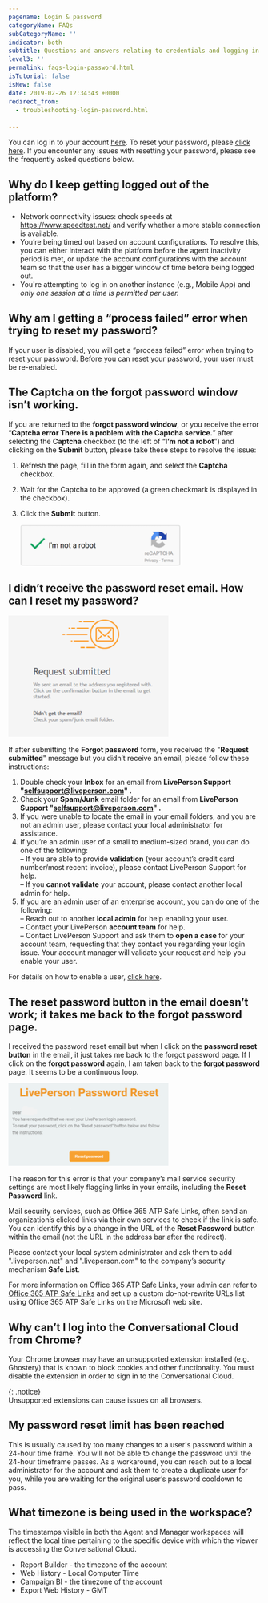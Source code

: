 ```yaml
---
pagename: Login & password
categoryName: FAQs
subCategoryName: ''
indicator: both
subtitle: Questions and answers relating to credentials and logging in
level3: ''
permalink: faqs-login-password.html
isTutorial: false
isNew: false
date: 2019-02-26 12:34:43 +0000
redirect_from:
  - troubleshooting-login-password.html

---
```


You can log in to your account [here](https://authentication.liveperson.net/). To reset your password, please [click here](https://authentication.liveperson.net/forgotMyPassword.html). If you encounter any issues with resetting your password, please see the frequently asked questions below.

## Why do I keep getting logged out of the platform?

* Network connectivity issues: check speeds at https://www.speedtest.net/ and verify whether a more stable connection is available.
* You’re being timed out based on account configurations. To resolve this, you can either interact with the platform before the agent inactivity period is met, or update the account configurations with the account team so that the user has a bigger window of time before being logged out.
* You're attempting to log in on another instance (e.g., Mobile App) and *only one session at a time is permitted per user.*

## Why am I getting a “process failed” error when trying to reset my password?

If your user is disabled, you will get a “process failed” error when trying to reset your password. Before you can reset your password, your user must be re-enabled.

## The Captcha on the forgot password window isn’t working.

If you are returned to the **forgot password window**, or you receive the error “**Captcha error There is a problem with the Captcha service.**” after selecting the **Captcha** checkbox (to the left of “**I’m not a robot**”) and clicking on the **Submit** button, please take these steps to resolve the issue:

1. Refresh the page, fill in the form again, and select the **Captcha** checkbox.
2. Wait for the Captcha to be approved (a green checkmark is displayed in the checkbox).
3. Click the **Submit** button.

   ![](/img/troubleshooting-password2.png)

## I didn’t receive the password reset email. How can I reset my password?

![](/img/troubleshooting-password3.png)

If after submitting the **Forgot password** form, you received the "**Request submitted**" message but you didn’t receive an email, please follow these instructions:

1. Double check your **Inbox** for an email from **LivePerson Support "selfsupport@liveperson.com" .**
2. Check your **Spam/Junk** email folder for an email from **LivePerson Support "selfsupport@liveperson.com" .**
3. If you were unable to locate the email in your email folders, and you are not an admin user, please contact your local administrator for assistance.
4. If you’re an admin user of a small to medium-sized brand, you can do one of the following:  
   – If you are able to provide **validation** (your account’s credit card number/most recent invoice), please contact LivePerson Support for help.  
   – If you **cannot validate** your account, please contact another local admin for help.
5. If you are an admin user of an enterprise account, you can do one of the following:  
   – Reach out to another **local admin** for help enabling your user.  
   – Contact your LivePerson **account team** for help.  
   – Contact LivePerson Support and ask them to **open a case** for your account team, requesting that they contact you regarding your login issue. Your account manager will validate your request and help you enable your user.
   
For details on how to enable a user, [click here](troubleshooting-enable-a-user.html). 

## The reset password button in the email doesn’t work; it takes me back to the forgot password page.

I received the password reset email but when I click on the **password reset button** in the email, it just takes me back to the forgot password page. If I click on the **forgot password** again, I am taken back to the **forgot password** page. It seems to be a continuous loop.

![](/img/troubleshooting-password4.png)

The reason for this error is that your company’s mail service security settings are most likely flagging links in your emails, including the **Reset Password** link.

Mail security services, such as Office 365 ATP Safe Links, often send an organization’s clicked links via their own services to check if the link is safe. You can identify this by a change in the URL of the **Reset Password** button within the email (not the URL in the address bar after the redirect).

Please contact your local system administrator and ask them to add ".liveperson.net" and ".liveperson.com" to the company’s security mechanism **Safe List**.

For more information on Office 365 ATP Safe Links, your admin can refer to [Office 365 ATP Safe Links](https://docs.microsoft.com/en-us/office365/securitycompliance/atp-safe-links) and set up a custom do-not-rewrite URLs list using Office 365 ATP Safe Links on the Microsoft web site.

## Why can’t I log into the Conversational Cloud from Chrome?

Your Chrome browser may have an unsupported extension installed (e.g. Ghostery) that is known to block cookies and other functionality. You must disable the extension in order to sign in to the Conversational Cloud.

{: .notice}  
Unsupported extensions can cause issues on all browsers.

## My password reset limit has been reached

This is usually caused by too many changes to a user's password within a 24-hour time frame. 
You will not be able to change the password until the 24-hour timeframe passes. As a workaround, you can reach  out to a local administrator for the account and ask them to create a duplicate user for you, while you are waiting for the original user’s password cooldown to pass.

## What timezone is being used in the workspace? 
 
The timestamps visible in both the Agent and Manager workspaces will reflect the local time pertaining to the specific device with which the viewer is accessing the Conversational Cloud.

* Report Builder - the timezone of the account
* Web History - Local Computer Time
* Campaign BI - the timezone of the account
* Export Web History - GMT
